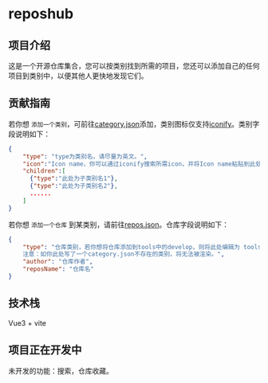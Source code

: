 # reposhub
## 项目介绍
这是一个开源仓库集合，您可以按类别找到所需的项目，您还可以添加自己的任何项目到类别中，以便其他人更快地发现它们。
## 贡献指南
若你想 `添加一个类别`，可前往[category.json](https://github.com/zhenghaoyang24/reposhub/blob/master/src/data/category.json)添加，类别图标仅支持[iconify](https://icon-sets.iconify.design/)。类别字段说明如下：
```json
{
    "type": "type为类别名，请尽量为英文。",
    "icon":"Icon name，你可以通过iconify搜索所需icon，并将Icon name粘贴到此处。",
    "children":[ 
      {"type":"此处为子类别名1"},
      {"type":"此处为子类别名2"},
      ......
    ]
}
```
若你想 `添加一个仓库` 到某类别，请前往[repos.json](https://github.com/zhenghaoyang24/reposhub/blob/master/src/data/repos.json)。仓库字段说明如下：
```json
{
    "type": "仓库类别，若你想将仓库添加到tools中的develop，则将此处编辑为 tools/develop ，
    注意：如你此处写了一个category.json不存在的类别，将无法被渲染。",
    "author": "仓库作者",
    "reposName": "仓库名"
}
```
## 技术栈

Vue3 + vite

## 项目正在开发中
未开发的功能：搜索，仓库收藏。


